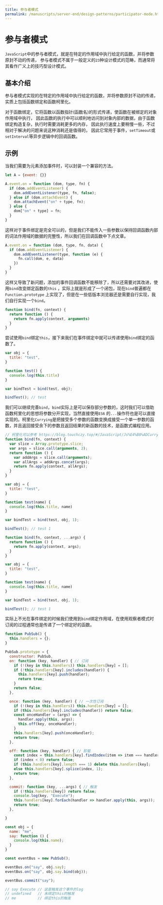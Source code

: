 ```yaml
---
title: 参与者模式
permalink: /manuscripts/server-end/design-patterns/participator-mode.html
---
```


# 参与者模式

`JavaScript`中的参与者模式，就是在特定的作用域中执行给定的函数，并将参数原封不动的传递，
参与者模式不属于一般定义的`23`种设计模式的范畴，而通常将其看作广义上的技巧型设计模式。

## 基本介绍

参与者模式实现的在特定的作用域中执行给定的函数，并将参数原封不动的传递，实质上包括函数绑定和函数柯里化。

对于函数绑定，它将函数以函数指针(函数名)的形式传递，使函数在被绑定的对象作用域中执行，
因此函数的执行中可以顺利地访问到对象内部的数据，由于函数绑定构造复杂，执行时需要消耗更多的内存，
因此执行速度上要稍慢一些，不过相对于解决的问题来说这种消耗还是值得的，
因此它常用于事件，`setTimeout`或`setInterval`等异步逻辑中的回调函数。

## 示例

当我们需要为元素添加事件时，可以封装一个兼容的方法。

```javascript
let A = {event: {}}

A.event.on = function (dom, type, fn) {
  if (dom.addEventListener) {
    dom.addEventListener(type, fn, false);
  } else if (dom.attachEvent) {
    dom.attachEvent("on" + type, fn);
  } else {
    dom["on" + type] = fn;
  }
}
```

这样对于事件绑定是完全可以的，但是我们不能传入一些参数以保持回调函数内部的词法作用域的数据的完整性，所以我们在回调函数中下点文章。

```javascript
A.event.on = function (dom, type, fn, data) {
  if (dom.addEventListener) {
    dom.addEventListener(type, function (e) {
      fn.call(dom, e, data)
    })
  }
}
```

这样又导致了新问题，添加的事件回调函数不能移除了，所以还需要对其改进，使用`bind`改变绑定函数的`this`
，实际上就是形成了一个闭包，现在`bind`普遍都在`Function.prototype`
上实现了，但是在一些低版本浏览器还是需要自行实现，我们自行实现一个`bind`。

```javascript
function bind(fn, context) {
  return function () {
    return fn.apply(context, arguments)
  }
}
```

尝试使用`bind`绑定`this`，接下来我们在事件绑定中就可以传递使用`bind`绑定的函数了。

```javascript
var obj = {
  title: "test",
}

function test() {
  console.log(this.title)
}

var bindTest = bind(test, obj);

bindTest(); // test
```

我们可以继续完善`bind`，`bind`实际上是可以保存部分参数的，这时我们可以借助函数柯里化的思想将参数分开实现，当然直接使用`ES6`
的`...`操作符也是可以直接实现的。柯里化`Currying`是把接受多个参数的函数变换成接受一个单一参数的函数，并且返回接受余下的参数且返回结果的新函数的技术，是函数式编程应用。

```javascript
// 柯里化可以参考 https://blog.touchczy.top/#/JavaScript/Js%E4%B8%ADCurrying%E7%9A%84%E5%BA%94%E7%94%A8
function bind(fn, context) {
  var slice = Array.prototype.slice;
  var args = slice.call(arguments, 2);
  return function () {
    var addArgs = slice.call(arguments);
    var allArgs = addArgs.concat(args);
    return fn.apply(context, allArgs);
  }
}

var obj = {
  title: "test",
}

function test(name) {
  console.log(this.title, name)
}

var bindTest = bind(test, obj, 1);

bindTest(); // test 1
```

```javascript
function bind(fn, context, ...args) {
  return function () {
    return fn.apply(context, args);
  }
}

var obj = {
  title: "test",
}

function test(name) {
  console.log(this.title, name)
}

var bindTest = bind(test, obj, 1);

bindTest(); // test 1
```

实际上不光在事件绑定的时候我们使用到`bind`绑定作用域，在使用观察者模式时订阅的过程通常也是传递了一个绑定好的函数。

```javascript
function PubSub() {
  this.handlers = {};
}

PubSub.prototype = {
  constructor: PubSub,
  on: function (key, handler) { // 订阅
    if (!(key in this.handlers)) this.handlers[key] = [];
    if (!this.handlers[key].includes(handler)) {
      this.handlers[key].push(handler);
      return true;
    }
    return false;
  },

  once: function (key, handler) { // 一次性订阅
    if (!(key in this.handlers)) this.handlers[key] = [];
    if (this.handlers[key].includes(handler)) return false;
    const onceHandler = (args) => {
      handler.apply(this, args);
      this.off(key, onceHandler);
    }
    this.handlers[key].push(onceHandler);
    return true;
  },

  off: function (key, handler) { // 卸载
    const index = this.handlers[key].findIndex(item => item === handler);
    if (index < 0) return false;
    if (this.handlers[key].length === 1) delete this.handlers[key];
    else this.handlers[key].splice(index, 1);
    return true;
  },

  commit: function (key, ...args) { // 触发
    if (!this.handlers[key]) return false;
    console.log(key, "Execute");
    this.handlers[key].forEach(handler => handler.apply(this, args));
    return true;
  },

}

const obj = {
  name: "me",
  say: function () {
    console.log(this.name);
  }
}

const eventBus = new PubSub();

eventBus.on("say", obj.say);
eventBus.on("say", obj.say.bind(obj));

eventBus.commit("say");

// say Execute // 这是触发这个事件的log
// undefined   // 未绑定this的触发
// me          // 绑定this的触发
```
